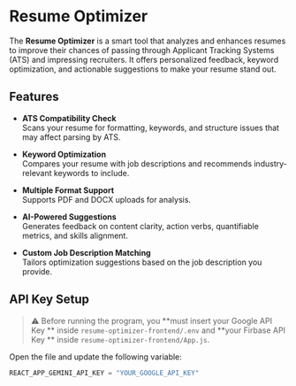 #  Resume Optimizer

The **Resume Optimizer** is a smart tool that analyzes and enhances resumes to improve their chances of passing through Applicant Tracking Systems (ATS) and impressing recruiters. It offers personalized feedback, keyword optimization, and actionable suggestions to make your resume stand out.

##  Features

-  **ATS Compatibility Check**  
  Scans your resume for formatting, keywords, and structure issues that may affect parsing by ATS.

- **Keyword Optimization**  
  Compares your resume with job descriptions and recommends industry-relevant keywords to include.

-  **Multiple Format Support**  
  Supports PDF and DOCX uploads for analysis.

-  **AI-Powered Suggestions**  
  Generates feedback on content clarity, action verbs, quantifiable metrics, and skills alignment.

-  **Custom Job Description Matching**  
  Tailors optimization suggestions based on the job description you provide.

##  API Key Setup

> ⚠ Before running the program, you **must insert your Google API Key ** inside `resume-optimizer-frontend/.env` and **your Firbase API Key ** inside `resume-optimizer-frontend/App.js`.

Open the file and update the following variable:
```python
REACT_APP_GEMINI_API_KEY = "YOUR_GOOGLE_API_KEY"
